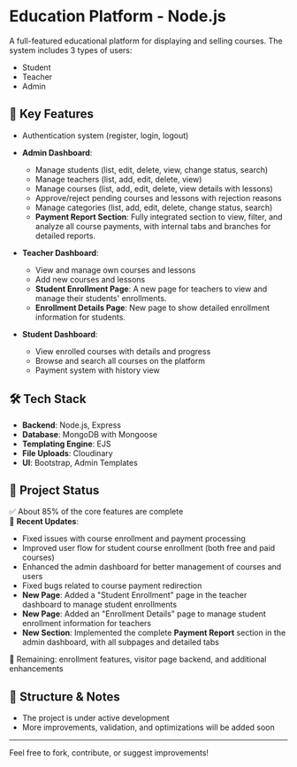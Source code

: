 # Education Platform - Node.js

A full-featured educational platform for displaying and selling courses. The system includes 3 types of users:
- Student
- Teacher
- Admin

## 🚀 Key Features

- Authentication system (register, login, logout)
- **Admin Dashboard**:
  - Manage students (list, edit, delete, view, change status, search)
  - Manage teachers (list, add, edit, delete, view)
  - Manage courses (list, add, edit, delete, view details with lessons)
  - Approve/reject pending courses and lessons with rejection reasons
  - Manage categories (list, add, edit, delete, change status, search)
  - **Payment Report Section**: Fully integrated section to view, filter, and analyze all course payments, with internal tabs and branches for detailed reports.

- **Teacher Dashboard**:
  - View and manage own courses and lessons
  - Add new courses and lessons
  - **Student Enrollment Page**: A new page for teachers to view and manage their students' enrollments.
  - **Enrollment Details Page**: New page to show detailed enrollment information for students.

- **Student Dashboard**:
  - View enrolled courses with details and progress
  - Browse and search all courses on the platform
  - Payment system with history view

## 🛠️ Tech Stack

- **Backend**: Node.js, Express
- **Database**: MongoDB with Mongoose
- **Templating Engine**: EJS
- **File Uploads**: Cloudinary
- **UI**: Bootstrap, Admin Templates

## 📌 Project Status

✅ About 85% of the core features are complete  
🔧 **Recent Updates**:
  - Fixed issues with course enrollment and payment processing
  - Improved user flow for student course enrollment (both free and paid courses)
  - Enhanced the admin dashboard for better management of courses and users
  - Fixed bugs related to course payment redirection
  - **New Page**: Added a "Student Enrollment" page in the teacher dashboard to manage student enrollments
  - **New Page**: Added an "Enrollment Details" page to manage student enrollment information for teachers
  - **New Section**: Implemented the complete **Payment Report** section in the admin dashboard, with all subpages and detailed tabs

🔧 Remaining: enrollment features, visitor page backend, and additional enhancements

## 📁 Structure & Notes

- The project is under active development
- More improvements, validation, and optimizations will be added soon

---

Feel free to fork, contribute, or suggest improvements!
